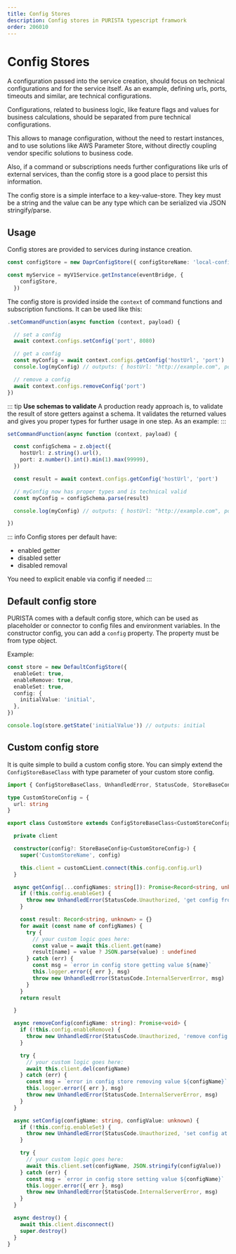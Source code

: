 ```yaml
---
title: Config Stores
description: Config stores in PURISTA typescript framwork
order: 206010
---
```


# Config Stores

A configuration passed into the service creation, should focus on technical configurations and for the service itself.
As an example, defining urls, ports, timeouts and similar, are technical configurations.

Configurations, related to business logic, like feature flags and values for business calculations, should be separated from pure technical configurations.

This allows to manage configuration, without the need to restart instances, and to use solutions like AWS Parameter Store, without directly coupling vendor specific solutions to business code.

Also, if a command or subscriptions needs further configurations like urls of external services, than the config store is a good place to persist this information.

The config store is a simple interface to a key-value-store. They key must be a string and the value can be any type which can be serialized via JSON stringify/parse.


## Usage

Config stores are provided to services during instance creation.

```typescript
const configStore = new DaprConfigStore({ configStoreName: 'local-config-store' })

const myService = myV1Service.getInstance(eventBridge, {
    configStore,
  })
```

The config store is provided inside the `context` of command functions and subscription functions.
It can be used like this:

```typescript
.setCommandFunction(async function (context, payload) {

  // set a config
  await context.configs.setConfig('port', 8080)

  // get a config
  const myConfig = await context.configs.getConfig('hostUrl', 'port')
  console.log(myConfig) // outputs: { hostUrl: "http://example.com", port: 8080 }

  // remove a config
  await context.configs.removeConfig('port')
})
```

::: tip
**Use schemas to validate**
A production ready approach is, to validate the result of store getters against a schema.
It validates the returned values and gives you proper types for further usage in one step.
As an example:
:::

```typescript
setCommandFunction(async function (context, payload) {

  const configSchema = z.object({
    hostUrl: z.string().url(),
    port: z.number().int().min(1).max(99999),
  })

  const result = await context.configs.getConfig('hostUrl', 'port')

  // myConfig now has proper types and is technical valid
  const myConfig = configSchema.parse(result)

  console.log(myConfig) // outputs: { hostUrl: "http://example.com", port: 8080 }

})
```

::: info
Config stores per default have:

- enabled getter
- disabled setter
- disabled removal

You need to explicit enable via config if needed
:::

## Default config store

PURISTA comes with a default config store, which can be used as placeholder or connector to config files and environment variables.
In the constructor config, you can add a `config` property. The property must be from type object.

Example:

```typescript
const store = new DefaultConfigStore({
  enableGet: true,
  enableRemove: true,
  enableSet: true,
  config: {
    initialValue: 'initial',
  },
})

console.log(store.getState('initialValue')) // outputs: initial
```

## Custom config store

It is quite simple to build a custom config store.
You can simply extend the `ConfigStoreBaseClass` with type parameter of your custom store config.

```typescript
import { ConfigStoreBaseClass, UnhandledError, StatusCode, StoreBaseConfig } from '@purista/core'

type CustomStoreConfig = {
  url: string
}

export class CustomStore extends ConfigStoreBaseClass<CustomStoreConfig> {

  private client

  constructor(config?: StoreBaseConfig<CustomStoreConfig>) {
    super('CustomStoreName', config)

    this.client = customCLient.connect(this.config.config.url)
  }

  async getConfig(...configNames: string[]): Promise<Record<string, unknown>> {
    if (!this.config.enableGet) {
      throw new UnhandledError(StatusCode.Unauthorized, 'get config from store is disabled by config')
    }

    const result: Record<string, unknown> = {}
    for await (const name of configNames) {
      try {
        // your custom logic goes here:
        const value = await this.client.get(name)
        result[name] = value ? JSON.parse(value) : undefined
      } catch (err) {
        const msg = `error in config store getting value ${name}`
        this.logger.error({ err }, msg)
        throw new UnhandledError(StatusCode.InternalServerError, msg)
      }
    }
    return result

  }

  async removeConfig(configName: string): Promise<void> {
    if (!this.config.enableRemove) {
      throw new UnhandledError(StatusCode.Unauthorized, 'remove config from store is disabled by config')
    }

    try {
      // your custom logic goes here:
      await this.client.del(configName)
    } catch (err) {
      const msg = `error in config store removing value ${configName}`
      this.logger.error({ err }, msg)
      throw new UnhandledError(StatusCode.InternalServerError, msg)
    }
  }

  async setConfig(configName: string, configValue: unknown) {
    if (!this.config.enableSet) {
      throw new UnhandledError(StatusCode.Unauthorized, 'set config at store is disabled by config')
    }

    try {
      // your custom logic goes here:
      await this.client.set(configName, JSON.stringify(configValue))
    } catch (err) {
      const msg = `error in config store setting value ${configName}`
      this.logger.error({ err }, msg)
      throw new UnhandledError(StatusCode.InternalServerError, msg)
    }
  }

  async destroy() {
    await this.client.disconnect()
    super.destroy()
  }
}
```
